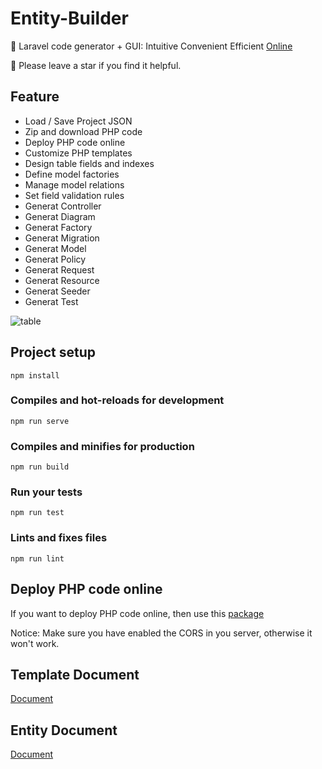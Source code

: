 # Entity-Builder

:tomato: Laravel code generator + GUI: Intuitive Convenient Efficient [Online](https://googee.github.io/Entity-Builder/dist)

:star2: Please leave a star if you find it helpful.


## Feature

- Load / Save Project JSON
- Zip and download PHP code
- Deploy PHP code online
- Customize PHP templates
- Design table fields and indexes
- Define model factories
- Manage model relations
- Set field validation rules
- Generat Controller
- Generat Diagram
- Generat Factory
- Generat Migration
- Generat Model
- Generat Policy
- Generat Request
- Generat Resource
- Generat Seeder
- Generat Test

![table](https://github.com/GooGee/Entity-Builder/raw/gh-pages/table.gif)


## Project setup
```
npm install
```

### Compiles and hot-reloads for development
```
npm run serve
```

### Compiles and minifies for production
```
npm run build
```

### Run your tests
```
npm run test
```

### Lints and fixes files
```
npm run lint
```


## Deploy PHP code online

If you want to deploy PHP code online, then use this [package](https://github.com/GooGee/Entity)

Notice: Make sure you have enabled the CORS in you server, otherwise it won't work.


## Template Document

[Document](https://mozilla.github.io/nunjucks/templating.html)


## Entity Document

[Document](https://googee.github.io/Entity-Core/docs/)
